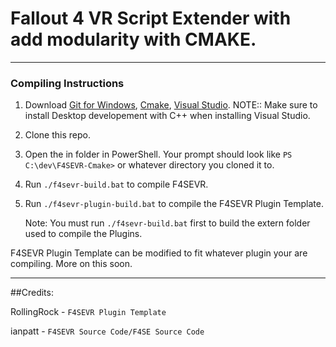 # Fallout 4 VR Script Extender with add modularity with CMAKE.
---

### Compiling Instructions

1. Download [Git for Windows](https://git-scm.com/downloads/win), [Cmake](https://cmake.org/download/), [Visual Studio](https://visualstudio.microsoft.com/).
	NOTE:: Make sure to install Desktop developement with C++ when installing Visual Studio.

2. Clone this repo. 

3. Open the in folder in PowerShell. Your prompt should look like `PS C:\dev\F4SEVR-Cmake>` or whatever directory you cloned it to.

4. Run `./f4sevr-build.bat` to compile F4SEVR.

5. Run `./f4sevr-plugin-build.bat` to compile the F4SEVR Plugin Template. 

	 Note: You must run `./f4sevr-build.bat` first to build the extern folder used to compile the Plugins.




F4SEVR Plugin Template can be modified to fit whatever plugin your are compiling. More on this soon.

---

##Credits:

RollingRock - `F4SEVR Plugin Template`


ianpatt - `F4SEVR Source Code/F4SE Source Code`



